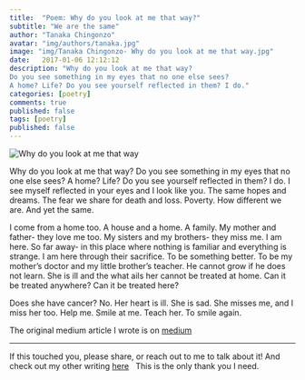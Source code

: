 ```yaml
---
title:  "Poem: Why do you look at me that way?"
subtitle: "We are the same"
author: "Tanaka Chingonzo"
avatar: "img/authors/tanaka.jpg"
image: "img/Tanaka Chingonzo- Why do you look at me that way.jpg"
date:   2017-01-06 12:12:12
description: "Why do you look at me that way?
Do you see something in my eyes that no one else sees?
A home? Life? Do you see yourself reflected in them? I do."
categories: [poetry]
comments: true
published: false
tags: [poetry]
published: false
---
```

![Why do you look at me that way](https://cdn-images-1.medium.com/max/1000/1*292lRGHFxnMjosG_-I4jBQ.jpeg)

Why do you look at me that way?
Do you see something in my eyes that no one else sees?
A home? Life? Do you see yourself reflected in them? I do.
I see myself reflected in your eyes and I look like you.
The same hopes and dreams. The fear we share for death and loss.
Poverty. How different we are. And yet the same.

I come from a home too.
A house and a home.
A family. My mother and father- they love me too.
My sisters and my brothers- they miss me.
I am here.
So far away- in this place where nothing is familiar and everything is strange.
I am here through their sacrifice.
To be something better.
To be my mother’s doctor and my little brother’s teacher.
He cannot grow if he does not learn.
She is ill and the what ails her cannot be treated at home.
Can it be treated anywhere? Can it be treated here?

Does she have cancer? No. Her heart is ill.
She is sad. She misses me, and I miss her too.
Help me. Smile at me.
Teach her. To smile again.


The original medium article I wrote is on [medium](https://medium.com/@tanakachingonzo/why-do-you-look-at-me-that-way-f71eac80ff7a#.u3p9m6pf2)



---

If this touched you, please share, or reach out to me to talk about it! And check out my other writing [here](http://medium.com/@tanakachingonzo)
 
This is the only thank you I need.
